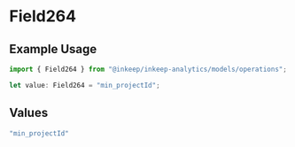 # Field264

## Example Usage

```typescript
import { Field264 } from "@inkeep/inkeep-analytics/models/operations";

let value: Field264 = "min_projectId";
```

## Values

```typescript
"min_projectId"
```